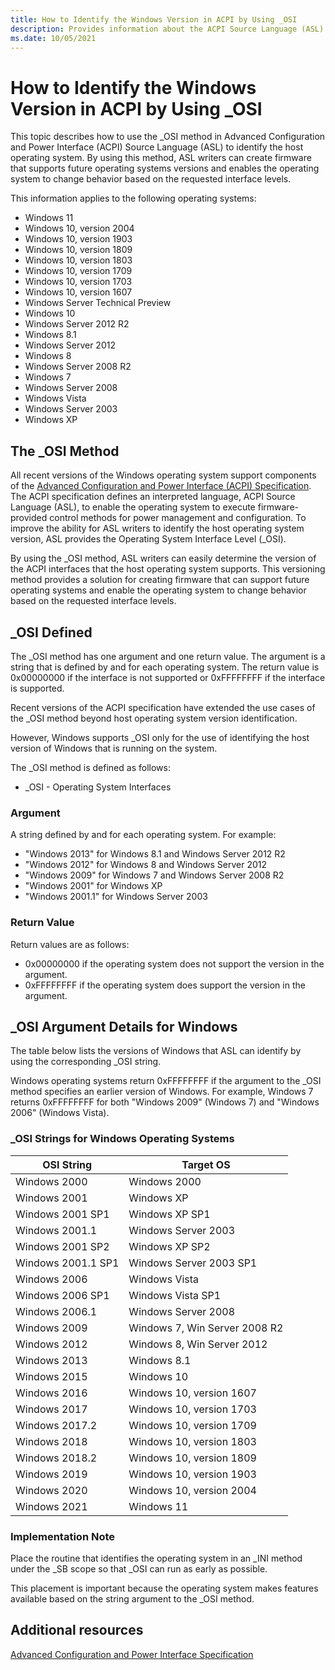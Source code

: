 ```yaml
---
title: How to Identify the Windows Version in ACPI by Using _OSI
description: Provides information about the ACPI Source Language (ASL) Operating System Interface Level (_OSI) method used to identify the host operating system.
ms.date: 10/05/2021
---
```


# How to Identify the Windows Version in ACPI by Using _OSI

This topic describes how to use the _OSI method in Advanced Configuration and Power Interface (ACPI) Source Language (ASL) to identify the host operating system. By using this method, ASL writers can create firmware that supports future operating systems versions and enables the operating system to change behavior based on the requested interface levels.

This information applies to the following operating systems:

- Windows 11
- Windows 10, version 2004
- Windows 10, version 1903
- Windows 10, version 1809
- Windows 10, version 1803
- Windows 10, version 1709
- Windows 10, version 1703
- Windows 10, version 1607
- Windows Server Technical Preview
- Windows 10
- Windows Server 2012 R2
- Windows 8.1
- Windows Server 2012
- Windows 8
- Windows Server 2008 R2
- Windows 7
- Windows Server 2008
- Windows Vista
- Windows Server 2003
- Windows XP

## The _OSI Method

All recent versions of the Windows operating system support components of the [Advanced Configuration and Power Interface (ACPI) Specification](https://uefi.org/specifications). The ACPI specification defines an interpreted language, ACPI Source Language (ASL), to enable the operating system to execute firmware-provided control methods for power management and configuration. To improve the ability for ASL writers to identify the host operating system version, ASL provides the Operating System Interface Level (_OSI).

By using the _OSI method, ASL writers can easily determine the version of the ACPI interfaces that the host operating system supports. This versioning method provides a solution for creating firmware that can support future operating systems and enable the operating system to change behavior based on the requested interface levels.

## _OSI Defined

The _OSI method has one argument and one return value. The argument is a string that is defined by and for each operating system. The return value is 0x00000000 if the interface is not supported or 0xFFFFFFFF if the interface is supported.

Recent versions of the ACPI specification have extended the use cases of the _OSI method beyond host operating system version identification.

However, Windows supports _OSI only for the use of identifying the host version of Windows that is running on the system.

The _OSI method is defined as follows:

- _OSI - Operating System Interfaces

### Argument

A string defined by and for each operating system. For example:

- "Windows 2013" for Windows 8.1 and Windows Server 2012 R2
- "Windows 2012" for Windows 8 and Windows Server 2012
- "Windows 2009" for Windows 7 and Windows Server 2008 R2
- "Windows 2001" for Windows XP
- "Windows 2001.1" for Windows Server 2003

### Return Value

Return values are as follows:

- 0x00000000 if the operating system does not support the version in the argument.
- 0xFFFFFFFF if the operating system does support the version in the argument.

## _OSI Argument Details for Windows

The table below lists the versions of Windows that ASL can identify by using the corresponding _OSI string.

Windows operating systems return 0xFFFFFFFF if the argument to the _OSI method specifies an earlier version of Windows. For example, Windows 7 returns 0xFFFFFFFF for both "Windows 2009" (Windows 7) and "Windows 2006" (Windows Vista).

### _OSI Strings for Windows Operating Systems

| OSI String | Target OS |
|--|--|
| Windows 2000 | Windows 2000 |
| Windows 2001 | Windows XP |
| Windows 2001 SP1 | Windows XP SP1 |
| Windows 2001.1 | Windows Server 2003 |
| Windows 2001 SP2 | Windows XP SP2 |
| Windows 2001.1 SP1 | Windows Server 2003 SP1 |
| Windows 2006 | Windows Vista |
| Windows 2006 SP1 | Windows Vista SP1 |
| Windows 2006.1 | Windows Server 2008 |
| Windows 2009 | Windows 7, Win Server 2008 R2 |
| Windows 2012 | Windows 8, Win Server 2012 |
| Windows 2013 | Windows 8.1 |
| Windows 2015 | Windows 10 |
| Windows 2016 | Windows 10, version 1607 |
| Windows 2017 | Windows 10, version 1703 |
| Windows 2017.2 | Windows 10, version 1709 |
| Windows 2018 | Windows 10, version 1803 |
| Windows 2018.2 | Windows 10, version 1809 |
| Windows 2019 | Windows 10, version 1903 |
| Windows 2020 | Windows 10, version 2004 |
| Windows 2021 | Windows 11 |

### Implementation Note

Place the routine that identifies the operating system in an \_INI method under the \_SB scope so that _OSI can run as early as possible.

This placement is important because the operating system makes features available based on the string argument to the _OSI method.

## Additional resources

[Advanced Configuration and Power Interface Specification](https://uefi.org/specifications)
